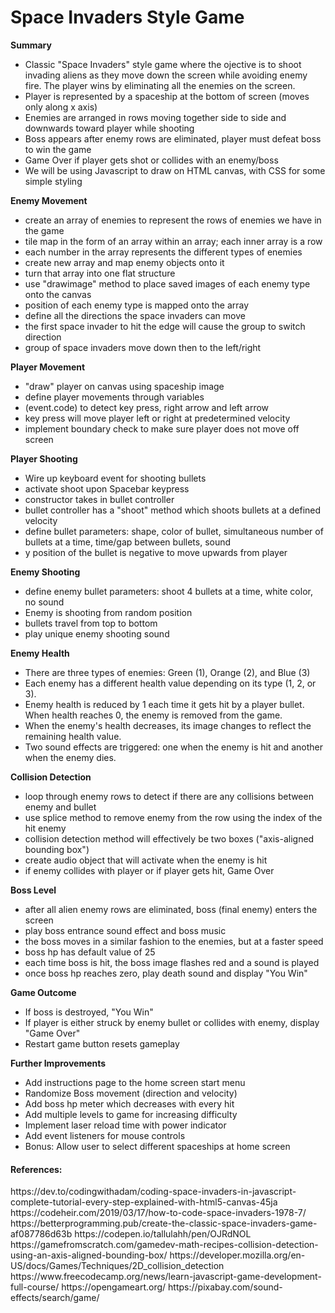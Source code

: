 # Space Invaders Style Game

**Summary**
- Classic "Space Invaders" style game where the ojective is to shoot invading aliens as they move down the screen while avoiding enemy fire. The player wins by eliminating all the enemies on the screen. 
- Player is represented by a spaceship at the bottom of screen (moves only along x axis)
- Enemies are arranged in rows moving together side to side and downwards toward player while shooting
- Boss appears after enemy rows are eliminated, player must defeat boss to win the game
- Game Over if player gets shot or collides with an enemy/boss 
- We will be using Javascript to draw on HTML canvas, with CSS for some simple styling

**Enemy Movement**
- create an array of enemies to represent the rows of enemies we have in the game
- tile map in the form of an array within an array; each inner array is a row 
- each number in the array represents the different types of enemies 
- create new array and map enemy objects onto it
- turn that array into one flat structure
- use "drawimage" method to place saved images of each enemy type onto the canvas
- position of each enemy type is mapped onto the array
- define all the directions the space invaders can move
- the first space invader to hit the edge will cause the group to switch direction
- group of space invaders move down then to the left/right

**Player Movement**
- "draw" player on canvas using spaceship image
- define player movements through variables
- (event.code) to detect key press, right arrow and left arrow
- key press will move player left or right at predetermined velocity
- implement boundary check to make sure player does not move off screen

**Player Shooting** 
- Wire up keyboard event for shooting bullets
- activate shoot upon Spacebar keypress
- constructor takes in bullet controller
- bullet controller has a "shoot" method which shoots bullets at a defined velocity
- define bullet parameters: shape, color of bullet, simultaneous number of bullets at a time, 
 time/gap between bullets,  sound
- y position of the bullet is negative to move upwards from player

**Enemy Shooting**
- define enemy bullet parameters: shoot 4 bullets at a time, white color, no sound
- Enemy is shooting from random position
- bullets travel from top to bottom
- play unique enemy shooting sound

**Enemy Health**
- There are three types of enemies: Green (1), Orange (2), and Blue (3)
- Each enemy has a different health value depending on its type (1, 2, or 3).
- Enemy health is reduced by 1 each time it gets hit by a player bullet. When health reaches 0, the enemy is removed from the game.
- When the enemy's health decreases, its image changes to reflect the remaining health value.
- Two sound effects are triggered: one when the enemy is hit and another when the enemy dies.

**Collision Detection**
- loop through enemy rows to detect if there are any collisions between enemy and bullet
- use splice method to remove enemy from the row using the index of the hit enemy
- collision detection method will effectively be two boxes ("axis-aligned bounding box")
- create audio object that will activate when the enemy is hit
- if enemy collides with player or if player gets hit, Game Over

**Boss Level**
- after all alien enemy rows are eliminated, boss (final enemy) enters the screen
- play boss entrance sound effect and boss music
- the boss moves in a similar fashion to the enemies, but at a faster speed
- boss hp has default value of 25
- each time boss is hit, the boss image flashes red and a sound is played
- once boss hp reaches zero, play death sound and display "You Win"

**Game Outcome**
- If boss is destroyed, "You Win"
- If player is either struck by enemy bullet or collides with enemy, display "Game Over"
- Restart game button resets gameplay

**Further Improvements**
- Add instructions page to the home screen start menu
- Randomize Boss movement (direction and velocity)
- Add boss hp meter which decreases with every hit
- Add multiple levels to game for increasing difficulty 
- Implement laser reload time with power indicator
- Add event listeners for mouse controls
- Bonus: Allow user to select different spaceships at home screen

<h4>References:</h4>
https://dev.to/codingwithadam/coding-space-invaders-in-javascript-complete-tutorial-every-step-explained-with-html5-canvas-45ja
https://codeheir.com/2019/03/17/how-to-code-space-invaders-1978-7/
https://betterprogramming.pub/create-the-classic-space-invaders-game-af087786d63b
https://codepen.io/tallulahh/pen/OJRdNOL
https://gamefromscratch.com/gamedev-math-recipes-collision-detection-using-an-axis-aligned-bounding-box/
https://developer.mozilla.org/en-US/docs/Games/Techniques/2D_collision_detection
https://www.freecodecamp.org/news/learn-javascript-game-development-full-course/
https://opengameart.org/
https://pixabay.com/sound-effects/search/game/

